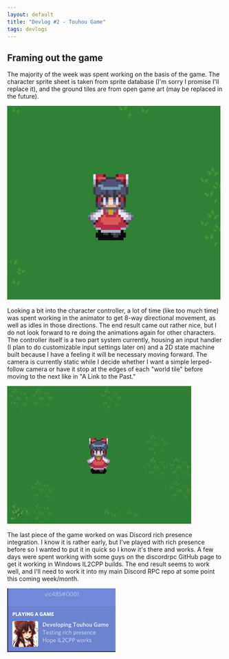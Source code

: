 ```yaml
---
layout: default
title: "Devlog #2 - Touhou Game"
tags: devlogs
---
```


## Framing out the game

The majority of the week was spent working on the basis of the game. The character sprite sheet is taken from sprite database (I'm sorry I promise I'll replace it), and the ground tiles are from open game art (may be replaced in the future).

![Not so big](/images/devlogs/2/base_assets.png)

Looking a bit into the character controller, a lot of time (like too much time) was spent working in the animator to get 8-way directional movement, as well as idles in those directions. The end result came out rather nice, but I do not look forward to re doing the animations again for other characters. The controller itself is a two part system currently, housing an input handler (I plan to do customizable input settings later on) and a 2D state machine built because I have a feeling it will be necessary moving forward. The camera is currently static while I decide whether I want a simple lerped-follow camera or have it stop at the edges of each "world tile" before moving to the next like in "A Link to the Past."

![Not so big](/images/devlogs/2/8-way_movement.gif)

The last piece of the game worked on was Discord rich presence integration. I know it is rather early, but I've played with rich presence before so I wanted to put it in quick so I know it's there and works. A few days were spent working with some guys on the discordrpc GitHub page to get it working in Windows IL2CPP builds. The end result seems to work well, and I'll need to work it into my main Discord RPC repo at some point this coming week/month.

![Not so big](/images/devlogs/2/discord-rp.png)
